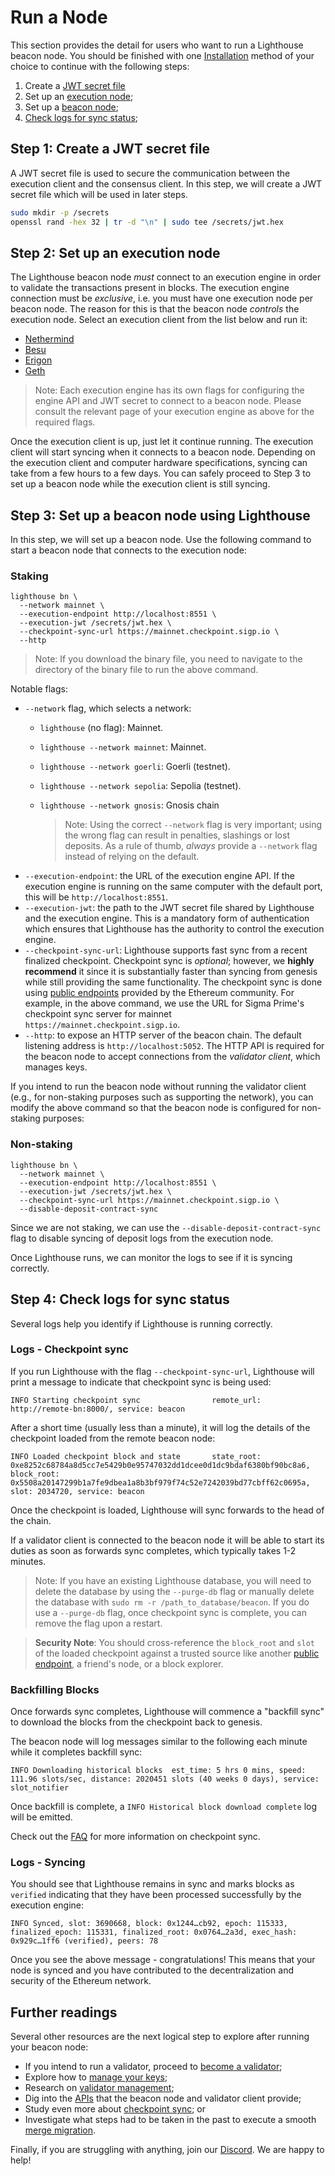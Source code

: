 # Run a Node

This section provides the detail for users who want to run a Lighthouse beacon node.
You should be finished with one [Installation](./installation.md) method of your choice to continue with the following steps:

1. Create a [JWT secret file](#step-1-create-a-jwt-secret-file)
1. Set up an [execution node](#step-2-set-up-an-execution-node);
1. Set up a [beacon node](#step-3-set-up-a-beacon-node-using-lighthouse);
1. [Check logs for sync status](#step-4-check-logs);



## Step 1: Create a JWT secret file
A JWT secret file is used to secure the communication between the execution client and the consensus client. In this step, we will create a JWT secret file which will be used in later steps.

```bash
sudo mkdir -p /secrets
openssl rand -hex 32 | tr -d "\n" | sudo tee /secrets/jwt.hex
```

## Step 2: Set up an execution node

The Lighthouse beacon node *must* connect to an execution engine in order to validate the transactions present in blocks. The execution engine connection must be *exclusive*, i.e. you must have one execution node
per beacon node. The reason for this is that the beacon node _controls_ the execution node. Select an execution client from the list below and run it:


- [Nethermind](https://docs.nethermind.io/nethermind/first-steps-with-nethermind/running-nethermind-post-merge)
- [Besu](https://besu.hyperledger.org/en/stable/public-networks/get-started/connect/mainnet/)
- [Erigon](https://github.com/ledgerwatch/erigon#beacon-chain-consensus-layer)
- [Geth](https://geth.ethereum.org/docs/getting-started/consensus-clients)


> Note: Each execution engine has its own flags for configuring the engine API and JWT secret to connect to a beacon node. Please consult the relevant page of your execution engine as above for the required flags.


Once the execution client is up, just let it continue running. The execution client will start syncing when it connects to a beacon node. Depending on the execution client and computer hardware specifications, syncing can take from a few hours to a few days. You can safely proceed to Step 3 to set up a beacon node while the execution client is still syncing.

## Step 3: Set up a beacon node using Lighthouse

In this step, we will set up a beacon node. Use the following command to start a beacon node that connects to the execution node:

### Staking

```
lighthouse bn \
  --network mainnet \
  --execution-endpoint http://localhost:8551 \
  --execution-jwt /secrets/jwt.hex \
  --checkpoint-sync-url https://mainnet.checkpoint.sigp.io \
  --http
```

> Note: If you download the binary file, you need to navigate to the directory of the binary file to run the above command. 

Notable flags: 
- `--network` flag, which selects a network:
  - `lighthouse` (no flag): Mainnet.
  - `lighthouse --network mainnet`: Mainnet.
  - `lighthouse --network goerli`: Goerli (testnet).
  - `lighthouse --network sepolia`: Sepolia (testnet).
  - `lighthouse --network gnosis`: Gnosis chain

    > Note:  Using the correct `--network` flag is very important; using the wrong flag can
result in penalties, slashings or lost deposits. As a rule of thumb, *always*
provide a `--network` flag instead of relying on the default.
- `--execution-endpoint`: the URL of the execution engine API. If the execution engine is running on the same computer with the default port, this will be
  `http://localhost:8551`.
- `--execution-jwt`: the path to the JWT secret file shared by Lighthouse and the
  execution engine. This is a mandatory form of authentication which ensures that Lighthouse has the authority to control the execution engine.
- `--checkpoint-sync-url`: Lighthouse supports fast sync from a recent finalized checkpoint. Checkpoint sync is *optional*; however, we **highly recommend** it since it is substantially faster than syncing from genesis while still providing the same functionality. The checkpoint sync is done using [public endpoints](https://eth-clients.github.io/checkpoint-sync-endpoints/) provided by the Ethereum community. For example, in the above command, we use the URL for Sigma Prime's checkpoint sync server for mainnet `https://mainnet.checkpoint.sigp.io`.
- `--http`: to expose an HTTP server of the beacon chain. The default listening address is `http://localhost:5052`. The HTTP API is required for the beacon node to accept connections from the *validator client*, which manages keys.



If you intend to run the beacon node without running the validator client (e.g., for non-staking purposes such as supporting the network), you can modify the above command so that the beacon node is configured for non-staking purposes:


### Non-staking

``` 
lighthouse bn \
  --network mainnet \
  --execution-endpoint http://localhost:8551 \
  --execution-jwt /secrets/jwt.hex \
  --checkpoint-sync-url https://mainnet.checkpoint.sigp.io \
  --disable-deposit-contract-sync
```

Since we are not staking, we can use the `--disable-deposit-contract-sync` flag to disable syncing of deposit logs from the execution node.



Once Lighthouse runs, we can monitor the logs to see if it is syncing correctly.



## Step 4: Check logs for sync status
Several logs help you identify if Lighthouse is running correctly. 

### Logs - Checkpoint sync
If you run Lighthouse with the flag `--checkpoint-sync-url`, Lighthouse will print a message to indicate that checkpoint sync is being used:

```
INFO Starting checkpoint sync                remote_url: http://remote-bn:8000/, service: beacon
```

After a short time (usually less than a minute), it will log the details of the checkpoint
loaded from the remote beacon node:

```
INFO Loaded checkpoint block and state       state_root: 0xe8252c68784a8d5cc7e5429b0e95747032dd1dcee0d1dc9bdaf6380bf90bc8a6, block_root: 0x5508a20147299b1a7fe9dbea1a8b3bf979f74c52e7242039bd77cbff62c0695a, slot: 2034720, service: beacon
```

Once the checkpoint is loaded, Lighthouse will sync forwards to the head of the chain.

If a validator client is connected to the beacon node it will be able to start its duties as soon as forwards sync completes, which typically takes 1-2 minutes.

> Note: If you have an existing Lighthouse database, you will need to delete the database by using the `--purge-db` flag or manually delete the database with `sudo rm -r /path_to_database/beacon`. If you do use a `--purge-db` flag, once checkpoint sync is complete, you can remove the flag upon a restart.

> **Security Note**: You should cross-reference the `block_root` and `slot` of the loaded checkpoint
> against a trusted source like another [public endpoint](https://eth-clients.github.io/checkpoint-sync-endpoints/),
> a friend's node, or a block explorer.

### Backfilling Blocks

Once forwards sync completes, Lighthouse will commence a "backfill sync" to download the blocks
from the checkpoint back to genesis.

The beacon node will log messages similar to the following each minute while it completes backfill
sync:

```
INFO Downloading historical blocks  est_time: 5 hrs 0 mins, speed: 111.96 slots/sec, distance: 2020451 slots (40 weeks 0 days), service: slot_notifier
```

Once backfill is complete, a `INFO Historical block download complete` log will be emitted.

Check out the [FAQ](./checkpoint-sync.md#faq) for more information on checkpoint sync.

### Logs - Syncing

You should see that Lighthouse remains in sync and marks blocks
as `verified` indicating that they have been processed successfully by the execution engine:

```
INFO Synced, slot: 3690668, block: 0x1244…cb92, epoch: 115333, finalized_epoch: 115331, finalized_root: 0x0764…2a3d, exec_hash: 0x929c…1ff6 (verified), peers: 78
```

Once you see the above message - congratulations! This means that your node is synced and you have contributed to the decentralization and security of the Ethereum network. 

## Further readings

Several other resources are the next logical step to explore after running your beacon node: 

- If you intend to run a validator, proceed to [become a validator](./mainnet-validator.md);
- Explore how to [manage your keys](./key-management.md);
- Research on [validator management](./validator-management.md);
- Dig into the [APIs](./api.md) that the beacon node and validator client provide;
- Study even more about [checkpoint sync](./checkpoint-sync.md); or
- Investigate what steps had to be taken in the past to execute a smooth [merge migration](./merge-migration.md).

Finally, if you are struggling with anything, join our [Discord](https://discord.gg/cyAszAh). We are happy to help!
